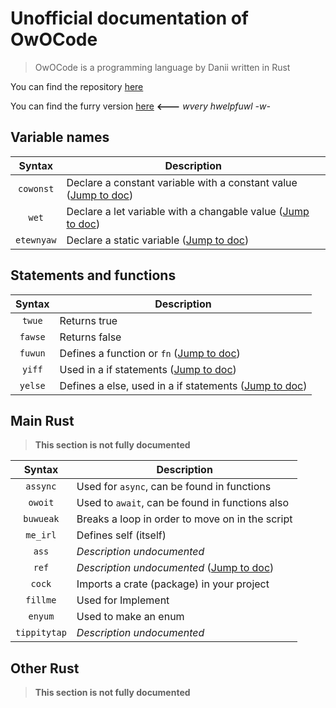 # Unofficial documentation of OwOCode

> OwOCode is a programming language by Danii written in Rust

You can find the repository [here](https://github.com/danii/owo-code)

You can find the furry version [here](https://github.com/WaviestBalloon/OwOCodeDocs/blob/main/OwOedREADME.md) **<---** *wvery hwelpfuwl -w-*

## Variable names

| Syntax | Description |
|:---:|---|
| `cowonst` | Declare a constant variable with a constant value ([Jump to doc](https://doc.rust-lang.org/rust-by-example/custom_types/constants.html)) |
| `wet` | Declare a let variable with a changable value ([Jump to doc](https://doc.rust-lang.org/std/keyword.let.html)) |
| `etewnyaw` | Declare a static variable ([Jump to doc](https://doc.rust-lang.org/reference/items/static-items.html)) |

## Statements and functions

| Syntax | Description |
|:---:|---|
| `twue` | Returns true |
| `fawse` | Returns false |
| `fuwun` | Defines a function or `fn` ([Jump to doc](https://doc.rust-lang.org/book/ch03-03-how-functions-work.html)) |
| `yiff` | Used in a if statements ([Jump to doc](https://doc.rust-lang.org/beta/rust-by-example/flow_control/if_else.html)) |
| `yelse` | Defines a else, used in a if statements ([Jump to doc](https://doc.rust-lang.org/beta/rust-by-example/flow_control/if_else.html)) |

## Main Rust
> **This section is not fully documented**

| Syntax | Description |
|:---:|---|
| `assync` | Used for `async`, can be found in functions |
| `owoit` | Used to `await`, can be found in functions also |
| `buwueak` | Breaks a loop in order to move on in the script |
| `me_irl` | Defines self (itself) |
| `ass` | *Description undocumented* |
| `ref` | *Description undocumented* ([Jump to doc](https://doc.rust-lang.org/std/keyword.ref.html)) |
| `cock` | Imports a crate (package) in your project |
| `fillme` | Used for Implement |
| `enyum` | Used to make an enum |
| `tippitytap` | *Description undocumented* |

## Other Rust
> **This section is not fully documented**
